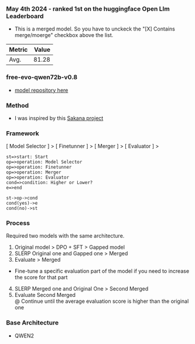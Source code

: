 
### May 4th 2024 - ranked 1st on the huggingface Open Llm Leaderboard
- This is a merged model. So you have to unckeck the "[X] Contains merge/moerge" checkbox above the list.

|             Metric              |Value|
|---------------------------------|----:|
|Avg.                             |81.28|

### free-evo-qwen72b-v0.8
- [model repository here](https://huggingface.co/freewheelin/free-evo-qwen72b-v0.8-re)   

### Method
- I was inspired by this [Sakana project](https://sakana.ai/evolutionary-model-merge/)

### Framework
[ Model Selector ] > [ Finetunner ] > [ Merger ] > [ Evaluator ] > 

```flow
st=>start: Start
op=>operation: Model Selector
op=>operation: Finetunner
op=>operation: Merger
op=>operation: Evaluator
cond=>condition: Higher or Lower?
e=>end

st->op->cond
cond(yes)->e
cond(no)->st
```

### Process
Required two models with the same architecture.   

1. Original model > DPO + SFT > Gapped model   
2. SLERP Original one and Gapped one > Merged   
3. Evaluate > Merged   
* Fine-tune a specific evaluation part of the model if you need to increase the score for that part   
4. SLERP Merged one and Original One > Second Merged   
5. Evaluate Second Merged   
@ Continue until the average evaluation score is higher than the original one   

### Base Architecture 
- QWEN2

<!--
**javafa/javafa** is a ✨ _special_ ✨ repository because its `README.md` (this file) appears on your GitHub profile.

Here are some ideas to get you started:

- 🔭 I’m currently working on ...
- 🌱 I’m currently learning ...
- 👯 I’m looking to collaborate on ...
- 🤔 I’m looking for help with ...
- 💬 Ask me about ...
- 📫 How to reach me: ...
- 😄 Pronouns: ...
- ⚡ Fun fact: ...
-->
